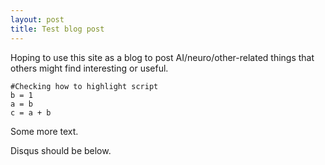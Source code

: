 ```yaml
---
layout: post
title: Test blog post
---
```


Hoping to use this site as a blog to post AI/neuro/other-related things that others might find interesting or useful.

```
#Checking how to highlight script
b = 1
a = b
c = a + b
```

Some more text.

Disqus should be below.
